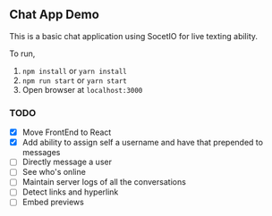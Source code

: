 ## Chat App Demo
This is a basic chat application using SocetIO for live texting ability.

To run,
1. `npm install` or `yarn install`
1. `npm run start` or `yarn start`
1. Open browser at `localhost:3000`

### TODO
- [x] Move FrontEnd to React
- [x] Add ability to assign self a username and have that prepended to messages
- [ ] Directly message a user
- [ ] See who's online
- [ ] Maintain server logs of all the conversations
- [ ] Detect links and hyperlink
- [ ] Embed previews
